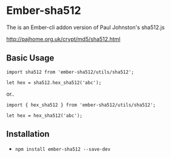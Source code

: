 # Ember-sha512

The is an Ember-cli addon version of Paul Johnston's sha512.js

http://pajhome.org.uk/crypt/md5/sha512.html

## Basic Usage

```
import sha512 from 'ember-sha512/utils/sha512';

let hex = sha512.hex_sha512('abc');
```

or..

```
import { hex_sha512 } from 'ember-sha512/utils/sha512';

let hex = hex_sha512('abc');
```

## Installation

* `npm install ember-sha512 --save-dev`
